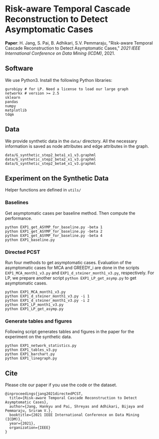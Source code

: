 # Risk-aware Temporal Cascade Reconstruction to Detect Asymptomatic Cases

__Paper__: H. Jang, S. Pai, B. Adhikari, S.V. Pemmaraju, "Risk-aware Temporal Cascade Reconstruction to Detect Asymptomatic Cases," _2021 IEEE International Conference on Data Mining (ICDM)_, 2021.

## Software

We use Python3. Install the following Python libraries:

```
gurobipy # for LP. Need a license to load our large graph
networkx # version >= 2.5
sklearn
pandas
numpy
matplotlib
tdqm
```

## Data

We provide synthetic data in the `data/` directory.
All the necessary information is saved as node attributes and edge attributes in the graph.
```
data/G_synthetic_step2_beta1_x1_v3.graphml
data/G_synthetic_step2_beta2_x1_v3.graphml
data/G_synthetic_step2_beta4_x1_v3.graphml
```

## Experiment on the Synthetic Data

Helper functions are defined in `utils/`

### Baselines

Get asymptomatic cases per baseline method. Then compute the performance.
```
python EXP1_get_ASYMP_for_baseline.py -beta 1
python EXP1_get_ASYMP_for_baseline.py -beta 2
python EXP1_get_ASYMP_for_baseline.py -beta 4
python EXP1_baseline.py
```

### Directed PCST

Run four methods to get asymptomatic cases.
Evaluation of the asymptomatic cases for MCA and GREEDY\_i are done in the scripts `EXP1_MCA_month1_v3.py` and `EXP1_d_steiner_month1_v3.py`, respectively.
For LP, we prepare another script `python EXP1_LP_get_asymp.py` to get asymptomatic cases.
```
python EXP1_MCA_month1_v3.py
python EXP1_d_steiner_month1_v3.py -i 1
python EXP1_d_steiner_month1_v3.py -i 2
python EXP1_LP_month1_v3.py
python EXP1_LP_get_asymp.py
```

### Generate tables and figures

Following script generates tables and figures in the paper for the experiment on the synthetic data.
```
python EXP1_network_statistics.py
python EXP1_tables_v3.py
python EXP1_barchart.py
python EXP1_linegraph.py
```

## Cite
Please cite our paper if you use the code or the dataset.
```
@inproceedings{jang2021directedPCST,
  title={Risk-aware Temporal Cascade Reconstruction to Detect Asymptomatic Cases},
  author={Jang, Hankyu and Pai, Shreyas and Adhikari, Bijaya and Pemmaraju, Sriram V.},
  booktitle={2021 IEEE International Conference on Data Mining (ICDM)},
  year={2021},
  organization={IEEE}
}
```
